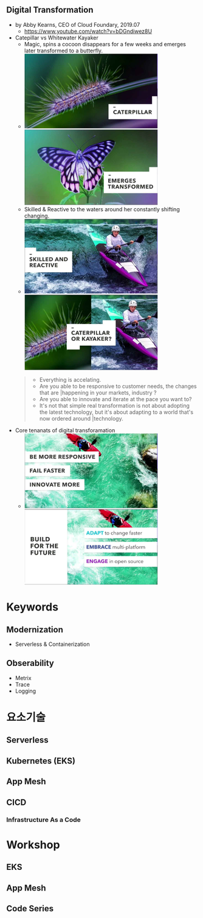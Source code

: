 ## Digital Transformation
- by Abby Kearns, CEO of Cloud Foundary, 2019.07
  - https://www.youtube.com/watch?v=bDGndiwez8U
- Catepillar vs Whitewater Kayaker
  - Magic, spins a cocoon disappears for a few weeks and emerges later transformed to a butterfly.
  - <img src="./images/image-001.jpg" width="350"><img src="./images/image-002.jpg" width="350">
  - Skilled & Reactive to the waters around her constantly shifting changing.
  - <img src="./images/image-003.jpg" width="350"><img src="./images/image-004.jpg" width="350">
  > - Everything is accelating. 
  > - Are you able to be responsive to customer needs, the changes that are |happening in your markets, industry ? 
  > - Are you able to innovate and iterate at the pace you want to?
  > - It's not that simple real transformation is not about adopting the latest technology, but it's about adapting to a world that's now ordered around |technology.
- Core tenanats of digital transforamation
  - <img src="./images/image-005.jpg" width="350"><img src="./images/image-006.jpg" width="350">
    

# Keywords
## Modernization 
 - Serverless & Containerization 

## Obserability
 - Metrix
 - Trace
 - Logging


# 요소기술
## Serverless
## Kubernetes (EKS)
## App Mesh
## CICD
### Infrastructure As a Code


# Workshop
## EKS
## App Mesh
## Code Series